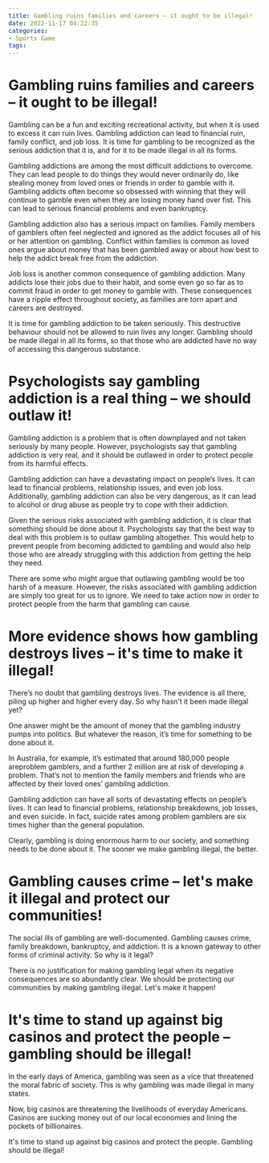 ```yaml
---
title: Gambling ruins families and careers – it ought to be illegal!
date: 2022-11-17 04:22:35
categories:
- Sports Game
tags:
---
```



#  Gambling ruins families and careers – it ought to be illegal!

Gambling can be a fun and exciting recreational activity, but when it is used to excess it can ruin lives. Gambling addiction can lead to financial ruin, family conflict, and job loss. It is time for gambling to be recognized as the serious addiction that it is, and for it to be made illegal in all its forms.

Gambling addictions are among the most difficult addictions to overcome. They can lead people to do things they would never ordinarily do, like stealing money from loved ones or friends in order to gamble with it. Gambling addicts often become so obsessed with winning that they will continue to gamble even when they are losing money hand over fist. This can lead to serious financial problems and even bankruptcy.

Gambling addiction also has a serious impact on families. Family members of gamblers often feel neglected and ignored as the addict focuses all of his or her attention on gambling. Conflict within families is common as loved ones argue about money that has been gambled away or about how best to help the addict break free from the addiction.

Job loss is another common consequence of gambling addiction. Many addicts lose their jobs due to their habit, and some even go so far as to commit fraud in order to get money to gamble with. These consequences have a ripple effect throughout society, as families are torn apart and careers are destroyed.

It is time for gambling addiction to be taken seriously. This destructive behaviour should not be allowed to ruin lives any longer. Gambling should be made illegal in all its forms, so that those who are addicted have no way of accessing this dangerous substance.

#  Psychologists say gambling addiction is a real thing – we should outlaw it!

Gambling addiction is a problem that is often downplayed and not taken seriously by many people. However, psychologists say that gambling addiction is very real, and it should be outlawed in order to protect people from its harmful effects.

Gambling addiction can have a devastating impact on people’s lives. It can lead to financial problems, relationship issues, and even job loss. Additionally, gambling addiction can also be very dangerous, as it can lead to alcohol or drug abuse as people try to cope with their addiction.

Given the serious risks associated with gambling addiction, it is clear that something should be done about it. Psychologists say that the best way to deal with this problem is to outlaw gambling altogether. This would help to prevent people from becoming addicted to gambling and would also help those who are already struggling with this addiction from getting the help they need.

There are some who might argue that outlawing gambling would be too harsh of a measure. However, the risks associated with gambling addiction are simply too great for us to ignore. We need to take action now in order to protect people from the harm that gambling can cause.

#  More evidence shows how gambling destroys lives – it's time to make it illegal!

There’s no doubt that gambling destroys lives. The evidence is all there, piling up higher and higher every day. So why hasn’t it been made illegal yet?

One answer might be the amount of money that the gambling industry pumps into politics. But whatever the reason, it’s time for something to be done about it.

In Australia, for example, it’s estimated that around 180,000 people areproblem gamblers, and a further 2 million are at risk of developing a problem. That’s not to mention the family members and friends who are affected by their loved ones’ gambling addiction.

Gambling addiction can have all sorts of devastating effects on people’s lives. It can lead to financial problems, relationship breakdowns, job losses, and even suicide. In fact, suicide rates among problem gamblers are six times higher than the general population.

Clearly, gambling is doing enormous harm to our society, and something needs to be done about it. The sooner we make gambling illegal, the better.

#  Gambling causes crime – let's make it illegal and protect our communities!

The social ills of gambling are well-documented. Gambling causes crime, family breakdown, bankruptcy, and addiction. It is a known gateway to other forms of criminal activity. So why is it legal?

There is no justification for making gambling legal when its negative consequences are so abundantly clear. We should be protecting our communities by making gambling illegal. Let's make it happen!

#  It's time to stand up against big casinos and protect the people – gambling should be illegal!

In the early days of America, gambling was seen as a vice that threatened the moral fabric of society. This is why gambling was made illegal in many states.

Now, big casinos are threatening the livelihoods of everyday Americans. Casinos are sucking money out of our local economies and lining the pockets of billionaires.

It's time to stand up against big casinos and protect the people. Gambling should be illegal!